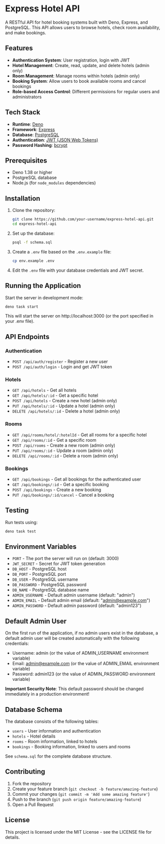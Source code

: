 # Express Hotel API

A RESTful API for hotel booking systems built with Deno, Express, and
PostgreSQL. This API allows users to browse hotels, check room availability, and
make bookings.

## Features

- **Authentication System**: User registration, login with JWT
- **Hotel Management**: Create, read, update, and delete hotels (admin only)
- **Room Management**: Manage rooms within hotels (admin only)
- **Booking System**: Allow users to book available rooms and cancel bookings
- **Role-based Access Control**: Different permissions for regular users and
  administrators

## Tech Stack

- **Runtime**: [Deno](https://deno.land/)
- **Framework**: [Express](https://expressjs.com/)
- **Database**: [PostgreSQL](https://www.postgresql.org/)
- **Authentication**: [JWT (JSON Web Tokens)](https://jwt.io/)
- **Password Hashing**: [bcrypt](https://www.npmjs.com/package/bcrypt)

## Prerequisites

- Deno 1.38 or higher
- PostgreSQL database
- Node.js (for `node_modules` dependencies)

## Installation

1. Clone the repository:
   ```bash
   git clone https://github.com/your-username/express-hotel-api.git
   cd express-hotel-api
   ```

2. Set up the database:
   ```bash
   psql -f schema.sql
   ```

3. Create a `.env` file based on the `.env.example` file:
   ```bash
   cp env.example .env
   ```

4. Edit the `.env` file with your database credentials and JWT secret.

## Running the Application

Start the server in development mode:

```bash
deno task start
```

This will start the server on http://localhost:3000 (or the port specified in
your .env file).

## API Endpoints

### Authentication

- `POST /api/auth/register` - Register a new user
- `POST /api/auth/login` - Login and get JWT token

### Hotels

- `GET /api/hotels` - Get all hotels
- `GET /api/hotels/:id` - Get a specific hotel
- `POST /api/hotels` - Create a new hotel (admin only)
- `PUT /api/hotels/:id` - Update a hotel (admin only)
- `DELETE /api/hotels/:id` - Delete a hotel (admin only)

### Rooms

- `GET /api/rooms/hotel/:hotelId` - Get all rooms for a specific hotel
- `GET /api/rooms/:id` - Get a specific room
- `POST /api/rooms` - Create a new room (admin only)
- `PUT /api/rooms/:id` - Update a room (admin only)
- `DELETE /api/rooms/:id` - Delete a room (admin only)

### Bookings

- `GET /api/bookings` - Get all bookings for the authenticated user
- `GET /api/bookings/:id` - Get a specific booking
- `POST /api/bookings` - Create a new booking
- `PUT /api/bookings/:id/cancel` - Cancel a booking

## Testing

Run tests using:

```bash
deno task test
```

## Environment Variables

- `PORT` - The port the server will run on (default: 3000)
- `JWT_SECRET` - Secret for JWT token generation
- `DB_HOST` - PostgreSQL host
- `DB_PORT` - PostgreSQL port
- `DB_USER` - PostgreSQL username
- `DB_PASSWORD` - PostgreSQL password
- `DB_NAME` - PostgreSQL database name
- `ADMIN_USERNAME` - Default admin username (default: "admin")
- `ADMIN_EMAIL` - Default admin email (default: "admin@example.com")
- `ADMIN_PASSWORD` - Default admin password (default: "admin123")

## Default Admin User

On the first run of the application, if no admin users exist in the database, a
default admin user will be created automatically with the following credentials:

- Username: admin (or the value of ADMIN_USERNAME environment variable)
- Email: admin@example.com (or the value of ADMIN_EMAIL environment variable)
- Password: admin123 (or the value of ADMIN_PASSWORD environment variable)

**Important Security Note**: This default password should be changed immediately
in a production environment!

## Database Schema

The database consists of the following tables:

- `users` - User information and authentication
- `hotels` - Hotel details
- `rooms` - Room information, linked to hotels
- `bookings` - Booking information, linked to users and rooms

See `schema.sql` for the complete database structure.

## Contributing

1. Fork the repository
2. Create your feature branch (`git checkout -b feature/amazing-feature`)
3. Commit your changes (`git commit -m 'Add some amazing feature'`)
4. Push to the branch (`git push origin feature/amazing-feature`)
5. Open a Pull Request

## License

This project is licensed under the MIT License - see the LICENSE file for
details.
